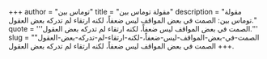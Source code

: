 +++
author = "توماس بين"
title = "مقولة توماس بين"
description = "مقولة توماس بين: الصمت في بعض المواقف ليس ضعفاً، لكنه ارتقاء لم تدركه بعض العقول."
quote = '''الصمت في بعض المواقف ليس ضعفاً، لكنه ارتقاء لم تدركه بعض العقول.'''
slug = "الصمت-في-بعض-المواقف-ليس-ضعفاً،-لكنه-ارتقاء-لم-تدركه-بعض-العقول"
+++
الصمت في بعض المواقف ليس ضعفاً، لكنه ارتقاء لم تدركه بعض العقول.
